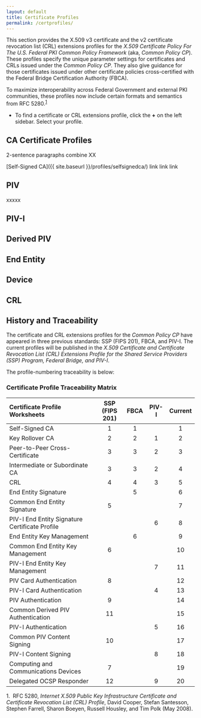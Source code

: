 ```yaml
---
layout: default
title: Certificate Profiles
permalink: /certprofiles/
---
```


This section provides the X.509 v3 certificate and the v2 certificate revocation list (CRL) extensions profiles for the _X.509 Certificate Policy For The U.S. Federal PKI Common Policy Framework_ (aka, _Common Policy CP_). These profiles specify the unique parameter settings for certificates and CRLs issued under the _Common Policy CP_. They also give guidance for those certificates issued under other certificate policies cross-certified with the Federal Bridge Certification Authority (FBCA).

To maximize interoperability across Federal Government and external PKI communities, these profiles now include certain formats and semantics from RFC 5280.<sup>[1](#myfootnote1)</sup> 

* To find a certificate or CRL extensions profile, click the **+** on the left sidebar. Select your profile. 

## CA Certificate Profiles

2-sentence paragraphs combine XX 
 
[Self-Signed CA]({{ site.baseurl }}/profiles/selfsignedca/)
link
link
link

## PIV

xxxxx

## PIV-I

## Derived PIV

## End Entity

## Device

## CRL



## History and Traceability

The certificate and CRL extensions profiles for the _Common Policy CP_ have appeared in three previous standards:  SSP (FIPS 201), FBCA, and PIV-I. The current profiles will be published in the _X.509 Certificate and Certificate Revocation List (CRL) Extensions Profile for the Shared Service Providers (SSP) Program, Federal Bridge, and PIV-I_. 

The profile-numbering traceability is below:

### Certificate Profile Traceability Matrix

| **Certificate Profile<BR>Worksheets**   | **SSP**<BR>**(FIPS 201)**        | **FBCA**     | **PIV-I**     | **Current**   |
| :----------------------------------  | :------:        | :-----------:      | :-----------:      | :-----------:      |
| Self-Signed CA                       | 1              | 1            |               | 1             |
| Key Rollover CA                      | 2              | 2            |  1            | 2             |
| Peer-to-Peer Cross-Certificate       | 3              | 3            |  2            | 3             |
| Intermediate or Subordinate CA       | 3              | 3            |  2            | 4             |
| CRL       | 4              | 4            |  3            | 5             |
| End Entity Signature       |                | 5            |               | 6             |
| Common End Entity Signature       | 5              |              |               | 7             |
| PIV-I End Entity Signature Certificate Profile       |                |              |  6            | 8             |
| End Entity Key Management       |                |  6           |               | 9             |
| Common End Entity Key Management       | 6               |             |               | 10             |
| PIV-I End Entity Key Management       |                |             | 7              | 11             |
| PIV Card Authentication       | 8               |             |               | 12             |
| PIV-I Card Authentication       |                |             |  4             | 13             |
| PIV Authentication       |  9              |             |               | 14             |
| Common Derived PIV Authentication       |  11              |             |               | 15             |
| PIV-I Authentication       |                |             |  5             | 16             |
| Common PIV Content Signing       | 10               |             |               | 17             |
| PIV-I Content Signing       |                |             |  8             | 18             |
| Computing and Communications Devices       | 7               |             |               | 19             |
| Delegated OCSP Responder       | 12               |             | 9             | 20             |



<a name="myfootnote1">1</a>.&nbsp;&nbsp;RFC 5280, _Internet X.509 Public Key Infrastructure Certificate and Certificate Revocation List (CRL) Profile_, David Cooper, Stefan Santesson, Stephen Farrell, Sharon Boeyen, Russell Housley, and Tim Polk (May 2008).

